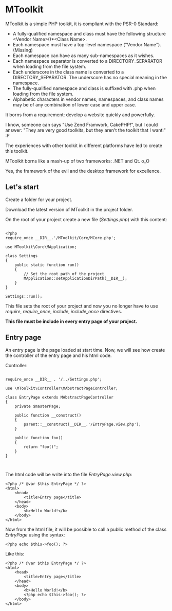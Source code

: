 MToolkit
========

MToolkit is a simple PHP toolkit, it is compliant with the PSR-0 Standard:
- A fully-qualified namespace and class must have the following structure \<Vendor Name>\(<Namespace>)*\<Class Name>.
- Each namespace must have a top-level namespace ("Vendor Name"). (Missing)
- Each namespace can have as many sub-namespaces as it wishes.
- Each namespace separator is converted to a DIRECTORY_SEPARATOR when loading from the file system.
- Each underscore in the class name is converted to a DIRECTORY_SEPARATOR. The underscore has no special meaning in the namespace.
- The fully-qualified namespace and class is suffixed with .php when loading from the file system.
- Alphabetic characters in vendor names, namespaces, and class names may be of any combination of lower case and upper case.

It borns from a requirement: develop a website quickly and powerfully.

I know, someone can says "Use Zend Framwork, CakePHP!", but I could answer: "They are very good toolkits, but they aren't the toolkit that I want!" :P



The experiences with other toolkit in different platforms have led to create this toolkit.

MToolkit borns like a mash-up of two frameworks: .NET and Qt. o_O

Yes, the framework of the evil and the desktop framework for excellence.


Let's start
-----------

Create a folder for your project.

Download the latest version of MToolkit in the project folder.

On the root of your project create a new file (*Settings.php*) with this content:

```

<?php
require_once __DIR__.'/MToolkit/Core/MCore.php';

use MToolkit\Core\MApplication;

class Settings
{
    public static function run()
    {
        // Set the root path of the project
        MApplication::setApplicationDirPath(__DIR__);
    }
}

Settings::run();

```

This file sets the root of your project and now you no longer have to use *require*, *require_once*, *include*, *include_once* directives. 

**This file must be include in every entry page of your project.**

Entry page
-----------

An entry page is the page loaded at start time.
Now, we will see how create the controller of the entry page and his html code.

Controller:

```

require_once __DIR__ . '/../Settings.php';

use \MToolkit\Controller\MAbstractPageController;

class EntryPage extends MAbstractPageController
{
    private $masterPage;
    
    public function __construct()
    {
        parent::__construct(__DIR__.'/EntryPage.view.php');
    }
    
    public function foo()
    {
        return "foo()";
    }
}
        
        
```

The html code will be write into the file *EntryPage.view.php*:

```
<?php /* @var $this EntryPage */ ?>
<html>
    <head>
        <title>Entry page</title>
    </head>
    <body>
        <b>Hello World!</b>
    </body>
</html>
```

Now from the html file, it will be possible to call a public method of the class *EntryPage* using the syntax:

```
<?php echo $this->foo(); ?>
```

Like this:


```
<?php /* @var $this EntryPage */ ?>
<html>
    <head>
        <title>Entry page</title>
    </head>
    <body>
        <b>Hello World!</b>
        <?php echo $this->foo(); ?>
    </body>
</html>
```
